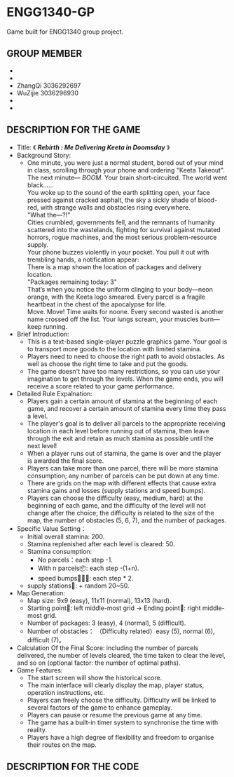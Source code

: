 # ENGG1340-GP
Game built for ENGG1340 group project.
## GROUP MEMBER ##
*
*
* ZhangQi 3036292697
* WuZijie 3036296930
*
*
## DESCRIPTION FOR THE GAME ##
* Title: 《 ***Rebirth : Me Delivering Keeta in Doomsday*** 》
* Background Story:
  -   One minute, you were just a normal student, bored out of your mind in class, scrolling through your phone and ordering "Keeta Takeout". The next minute— _BOOM_. Your brain short-circuited. The world went black......\
      You woke up to the sound of the earth splitting open, your face pressed against cracked asphalt, the sky a sickly shade of blood-red, with strange walls and obstacles rising everywhere.\
    "What the—?!"\
      Cities crumbled, governments fell, and the remnants of humanity scattered into the wastelands, fighting for survival against mutated horrors, rogue machines, and the most serious problem-resource supply.\
      Your phone buzzes violently in your pocket. You pull it out with trembling hands, a notification appear:\
      There is a map shown the location of packages and delivery location.\
    "Packages remaining today: 3"\
      That’s when you notice the uniform clinging to your body—neon orange, with the Keeta logo smeared. Every parcel is a fragile heartbeat in the chest of the apocalypse for life.\
    Move. Move! Time waits for noone. Every second wasted is another name crossed off the list. Your lungs scream, your muscles burn—keep running.
* Brief Introduction:
  - This is a text-based single-player puzzle graphics game. Your goal is to transport more goods to the location with limited stamina.
  - Players need to need to choose the right path to avoid obstacles. As well as choose the right time to take and put the goods.
  - The game doesn't have too many restrictions, so you can use your imagination to get through the levels. When the game ends, you will receive a score related to your game performance.
* Detailed Rule Expalnation:
  - Players gain a certain amount of stamina at the beginning of each game, and recover a certain amount of stamina every time they pass a level.
  - The player's goal is to deliver all parcels to the appropriate receiving location in each level before running out of stamina, then leave through the exit and retain as much stamina as possible until the next level!
  - When a player runs out of stamina, the game is over and the player is awarded the final score.
  - Players can take more than one parcel, there will be more stamina consumption; any number of parcels can be put down at any time.
  - There are grids on the map with different effects that cause extra stamina gains and losses (supply stations and speed bumps).
  - Players can choose the difficulty (easy, medium, hard) at the beginning of each game, and the difficulty of the level will not change after the choice; the difficulty is related to the size of the map, the number of obstacles (5, 6, 7), and the number of packages.
* Specific Value Setting：
  - Initial overall stamina: 200.
  - Stamina replenished after each level is cleared: 50.
  - Stamina consumption:
      + No parcels：each step -1.
      + With n parcels📦: each step -(1+n).
      + speed bumps🚧🚧🚧: each step * 2.
  - supply stations🏪: + random 20~50.
* Map Generation:
  - Map size: 9x9 (easy), 11x11 (normal), 13x13 (hard).
  - Starting point🚪: left middle-most grid → Ending point🚪: right middle-most grid.
  - Number of packages: 3 (easy), 4 (normal), 5 (difficult).
  - Number of obstacles： （Difficulty related）easy (5), normal (6), difficult (7)。
* Calculation Of the Final Score: including the number of parcels delivered, the number of levels cleared, the time taken to clear the level, and so on (optional factor: the number of optimal paths).
* Game Features:
  - The start screen will show the historical score.
  - The main interface will clearly display the map, player status, operation instructions, etc.
  - Players can freely choose the difficulty. Difficulty will be linked to several factors of the game to enhance gameplay.
  - Players can pause or resume the previous game at any time.
  - The game has a built-in timer system to synchronise the time with reality.
  - Players have a high degree of flexibility and freedom to organise their routes on the map.

## DESCRIPTION FOR THE CODE ##


